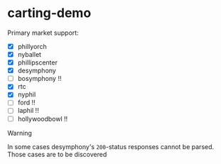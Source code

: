 # carting-demo

Primary market support:
- [x] phillyorch
- [x] nyballet
- [x] phillipscenter
- [x] desymphony
- [ ] bosymphony !!
- [x] rtc
- [x] nyphil
- [ ] ford !!
- [ ] laphil !!
- [ ] hollywoodbowl !!

> [!WARNING]
> In some cases desymphony's `200`-status responses cannot be parsed. Those cases are to be discovered
